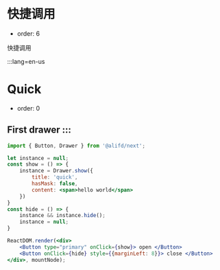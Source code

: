 # 快捷调用

- order: 6

快捷调用

:::lang=en-us
# Quick

- order: 0

First drawer
:::
---

````jsx
import { Button, Drawer } from '@alifd/next';

let instance = null;
const show = () => {
    instance = Drawer.show({
        title: 'quick',
        hasMask: false,
        content: <span>hello world</span>
    })
}
const hide = () => {
    instance && instance.hide();
    instance = null;
}

ReactDOM.render(<div>
    <Button type="primary" onClick={show}> open </Button>
    <Button onClick={hide} style={{marginLeft: 8}}> close </Button>
</div>, mountNode);
````
